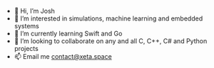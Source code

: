 - 👋 Hi, I’m Josh
- 👀 I’m interested in simulations, machine learning and embedded systems
- 🌱 I’m currently learning Swift and Go
- 💞️ I’m looking to collaborate on any and all C, C++, C# and Python projects
- 📫 Email me contact@xeta.space

<!---
joshoverthere/joshoverthere is a ✨ special ✨ repository because its `README.md` (this file) appears on your GitHub profile.
You can click the Preview link to take a look at your changes.
--->
